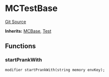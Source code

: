 # MCTestBase
[Git Source](https://github.com/metacontract/mc/blob/c3fc2b414d37afc92bb1cf2e606b4b2bede47403/resources/devkit/api-reference/Flattened.sol)

**Inherits:**
[MCBase](/resources/devkit/api-reference/Flattened.sol/abstract.MCBase), [Test](/resources/devkit/api-reference/Flattened.sol/abstract.Test)


## Functions
### startPrankWith


```solidity
modifier startPrankWith(string memory envKey);
```

